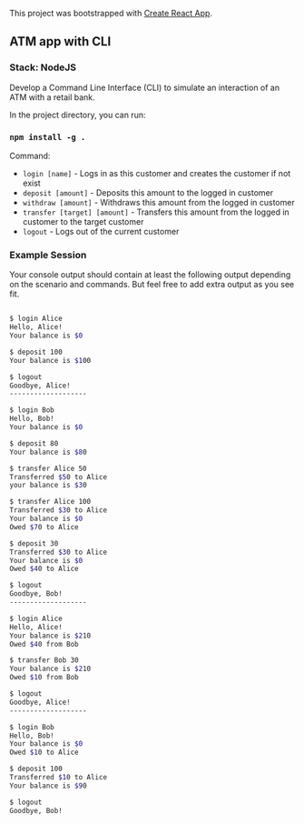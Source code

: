 This project was bootstrapped with [Create React App](https://github.com/facebook/create-react-app).

## ATM app with CLI

### Stack: NodeJS

Develop a Command Line Interface (CLI) to simulate an interaction of an ATM with a retail bank.

In the project directory, you can run:

### `npm install -g .`

Command:<br>
* `login [name]` - Logs in as this customer and creates the customer if not exist
* `deposit [amount]` - Deposits this amount to the logged in customer
* `withdraw [amount]` - Withdraws this amount from the logged in customer
* `transfer [target] [amount]` - Transfers this amount from the logged in customer to the target customer
* `logout` - Logs out of the current customer


### Example Session

Your console output should contain at least the following output depending on the scenario and commands. But feel free to add extra output as you see fit.

```bash

$ login Alice
Hello, Alice!
Your balance is $0

$ deposit 100
Your balance is $100

$ logout
Goodbye, Alice!
-------------------

$ login Bob
Hello, Bob!
Your balance is $0

$ deposit 80
Your balance is $80

$ transfer Alice 50
Transferred $50 to Alice
your balance is $30

$ transfer Alice 100
Transferred $30 to Alice
Your balance is $0
Owed $70 to Alice

$ deposit 30
Transferred $30 to Alice
Your balance is $0
Owed $40 to Alice

$ logout
Goodbye, Bob!
-------------------

$ login Alice
Hello, Alice!
Your balance is $210
Owed $40 from Bob

$ transfer Bob 30
Your balance is $210
Owed $10 from Bob

$ logout
Goodbye, Alice!
-------------------

$ login Bob
Hello, Bob!
Your balance is $0
Owed $10 to Alice

$ deposit 100
Transferred $10 to Alice
Your balance is $90

$ logout
Goodbye, Bob!

```

